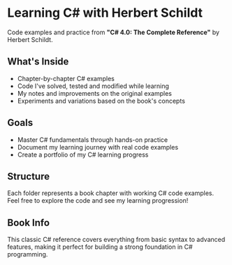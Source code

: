 # Learning C# with Herbert Schildt

Code examples and practice from **"C# 4.0: The Complete Reference"** by Herbert Schildt.

## What's Inside
- Chapter-by-chapter C# examples
- Code I've solved, tested and modified while learning
- My notes and improvements on the original examples
- Experiments and variations based on the book's concepts

## Goals
- Master C# fundamentals through hands-on practice
- Document my learning journey with real code examples
- Create a portfolio of my C# learning progress

## Structure
Each folder represents a book chapter with working C# code examples.
Feel free to explore the code and see my learning progression!

## Book Info
This classic C# reference covers everything from basic syntax to advanced features,
making it perfect for building a strong foundation in C# programming.


